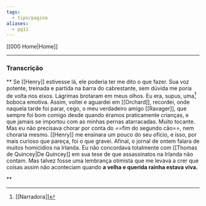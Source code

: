 ```yaml
---
tags:
  - tipo/pagina
aliases:
  - pg11
---
```

[[000 Home|Home]]
***

[^1]: [[Narradora]]


### Transcrição
**
Se [[Henry]] estivesse lá, ele poderia ter me dito o que fazer. Sua voz potente, treinada e partida na barra do cabrestante, sem dúvida me poria de volta nos eixos. Lágrimas brotaram em meus olhos. Eu era, supus, uma[^1] boboca emotiva. Assim, voltei e aguardei em [[Orchard]], recordei, onde naquela tarde foi parar, cego, o meu verdadeiro amigo [[Ravager]], que sempre foi bom comigo desde quando éramos praticamente crianças, e que jamais se importou com as minhas pernas atarracadas. Muito tocante. Mas eu não precisava chorar por conta do ==fim do segundo cão==, nem choraria mesmo. [[Henry]] me ensinara um pouco do seu ofício, e isso, por mais curioso que pareça, foi o que gravei. Afinal, o jornal de ontem falara de muitos homicídios na Irlanda. Eu não concordava totalmente com [[Thomas de Quincey|De Quincey]] em sua tese de que assassinatos na Irlanda não contam. Mas talvez fosse uma lembrança otimista que me levava a crer que coisas assim não aconteciam quando **a velha e querida rainha estava viva.**

**
